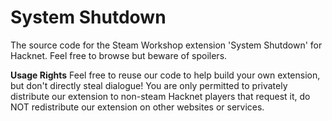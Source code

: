 # System Shutdown
The source code for the Steam Workshop extension 'System Shutdown' for Hacknet. Feel free to browse but beware of spoilers.

**Usage Rights**
Feel free to reuse our code to help build your own extension, but don't directly steal dialogue! You are only permitted to privately distribute our extension to non-steam Hacknet players that request it, do NOT redistribute our extension on other websites or services.
